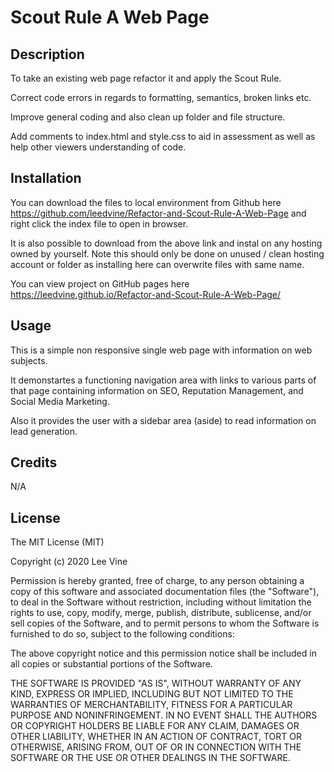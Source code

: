 # Scout Rule A Web Page

## Description

To take an existing web page refactor it and apply the Scout Rule.

Correct code errors in regards to formatting, semantics, broken links etc.

Improve general coding and also clean up folder and file structure.

Add comments to index.html and style.css to aid in assessment as well as help other viewers understanding of code.

## Installation

You can download the files to local environment from Github here https://github.com/leedvine/Refactor-and-Scout-Rule-A-Web-Page and right click the index file to open in browser.

It is also possible to download from the above link and instal on any hosting owned by yourself. Note this should only be done on unused / clean hosting account or folder as installing here can overwrite files with same name.

You can view project on GitHub pages here https://leedvine.github.io/Refactor-and-Scout-Rule-A-Web-Page/

## Usage 

This is a simple non responsive single web page with information on web subjects.

It demonstartes a functioning navigation area with links to various parts of that page containing information on SEO, Reputation Management, and Social Media Marketing.

Also it provides the user with a sidebar area (aside) to read information on lead generation.

## Credits

N/A

## License

The MIT License (MIT)

Copyright (c) 2020 Lee Vine

Permission is hereby granted, free of charge, to any person obtaining a copy of this software and associated documentation files (the "Software"), to deal in the Software without restriction, including without limitation the rights to use, copy, modify, merge, publish, distribute, sublicense, and/or sell copies of the Software, and to permit persons to whom the Software is furnished to do so, subject to the following conditions:

The above copyright notice and this permission notice shall be included in all copies or substantial portions of the Software.

THE SOFTWARE IS PROVIDED "AS IS", WITHOUT WARRANTY OF ANY KIND, EXPRESS OR IMPLIED, INCLUDING BUT NOT LIMITED TO THE WARRANTIES OF MERCHANTABILITY, FITNESS FOR A PARTICULAR PURPOSE AND NONINFRINGEMENT. IN NO EVENT SHALL THE AUTHORS OR COPYRIGHT HOLDERS BE LIABLE FOR ANY CLAIM, DAMAGES OR OTHER LIABILITY, WHETHER IN AN ACTION OF CONTRACT, TORT OR OTHERWISE, ARISING FROM, OUT OF OR IN CONNECTION WITH THE SOFTWARE OR THE USE OR OTHER DEALINGS IN THE SOFTWARE.